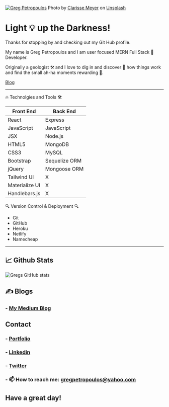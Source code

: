 [![Greg Petropoulos](https://user-images.githubusercontent.com/68525155/114371971-0dbace00-9b4f-11eb-8854-9787e4eff355.jpg)](https://gregpetropoulos.dev)
Photo by <a href="https://unsplash.com/@clarissemeyer?utm_source=unsplash&utm_medium=referral&utm_content=creditCopyText">Clarisse Meyer</a> on <a target="_blank" href="https://unsplash.com/s/photos/background?utm_source=unsplash&utm_medium=referral&utm_content=creditCopyText">Unsplash</a>
  

# Light 💡 up the Darkness! 
<!---GregPetropoulos--->
<!---Greg Petropoulos--->
<!---Greg--->



Thanks for stopping by and checking out my Git Hub profile.

My name is Greg Petropoulos and I am user focused MERN Full Stack 🥞 Developer. 

Originally a geologist ⚒ and I love to dig in and discover 🔬 how things work and find the small ah-ha moments rewarding 🎉.
 
 
 [Blog](https://gregpetropoulos.medium.com/)

*******


🔥 Technolgies and Tools 🛠️


 Front End|Back End
------------|-------------                           
React|Express
JavaScript|JavaScript
JSX|Node.js
HTML5|MongoDB
CSS3|MySQL
Bootstrap|Sequelize ORM
jQuery|Mongoose ORM
Tailwind UI|X
Materialize UI|X
Handlebars.js|X
 
 
 

🔍 Version Control & Deployment 🔍
 -  Git
 -  GitHub 
 -  Heroku
 -  Netlify
 -  Namecheap
****
## 📈 Github Stats


![Gregs GitHub stats](https://github-readme-stats.vercel.app/api?username=gregpetropoulos&hide=stars&show_icons=true&theme=radical)


## ✍ Blogs
 ### - [My Medium Blog](https://gregpetropoulos.medium.com/)

## Contact
### - [Portfolio](https://gregpetropoulos.dev)

### - [Linkedin](https://www.linkedin.com/in/greg-petropoulos/)

### - [Twitter](@GregoriosPetro1)

### - 📫 How to reach me: <gregpetropoulos@yahoo.com>

## Have a great day!

<!--
**GregPetropoulos/GregPetropoulos** is a ✨ _special_ ✨ repository because its `README.md` (this file) appears on your GitHub profile.



Here are some ideas to get you started:

- 🔭 I’m currently working on ...
- 🌱 I’m currently learning ...
- 👯 I’m looking to collaborate on ...
- 🤔 I’m looking for help with ...
- 💬 Ask me about ...
- 📫 How to reach me: ...
- 😄 Pronouns: ...
- ⚡ Fun fact: ...
-->
